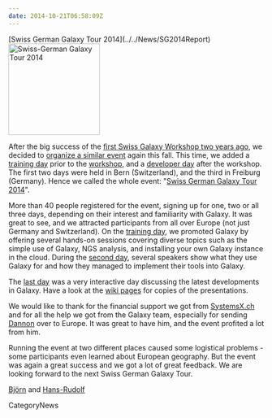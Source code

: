 ```yaml
---
date: 2014-10-21T06:58:09Z
---
```

<div class='newsItemHeader'>[Swiss German Galaxy Tour 2014](../../News/SG2014Report)</div>

<div class='right'><a href='/Events/SG2014'><img src='/Images/Logos/SG2014Logo400.png' alt='Swiss-German Galaxy Tour 2014' width="180" /></a></div>


After the big success of the [first Swiss Galaxy Workshop two years ago](/Events/Switzerland2012), we decided to [organize a similar event](../../Events/SG2014) again this fall. This time, we added a [training day](/Events/Switzerland2014/trainingday) prior to the [workshop](/Events/Switzerland2014), and a [developer day](/Events/Germany2014) after the workshop. The first two days were held in Bern (Switzerland), and the third in Freiburg (Germany). Hence we called the whole event: "[Swiss German Galaxy Tour 2014](../../Events/SG2014)".

More than 40 people registered for the event, signing up for one, two or all three days, depending on their interest and familiarity with Galaxy. It was great to see, and we attracted participants from all over Europe (not just Germany and Switzerland). On the [training day](/Events/Switzerland2014/trainingday), we promoted Galaxy by offering several hands-on sessions covering diverse topics such as the simple use of Galaxy, NGS analysis, and installing your own Galaxy instance in the cloud. During the [second day](../../Events/Switzerland2014), several speakers show what they use Galaxy for and how they managed to implement their tools into Galaxy.

The [last day](/Events/Germany2014) was a very interactive day discussing the latest developments in Galaxy. Have a look at the [wiki pages](../../Events/SG2014) for copies of the presentations.

We would like to thank for the financial support we got from [SystemsX.ch](http://www.systemsx.ch/) and for all the help we got from the Galaxy team, especially for sending [Dannon](../../DannonBaker) over to Europe. It was great to have him, and the event profited a lot from him.

Running the event at two different places caused some logistical problems - some participants even learned about European geography. But the event was again a great success and we got a lot of great feedback. We are looking forward to the next Swiss German Galaxy Tour.

[Björn](/BjoernGruening) and [Hans-Rudolf](../../HansrudolfHotz)

CategoryNews
